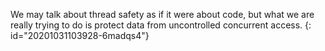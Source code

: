 We may talk
about thread safety as if it were about code, but what we are really trying to do is
protect data from uncontrolled concurrent access.
{: id="20201031103928-6madqs4"}
